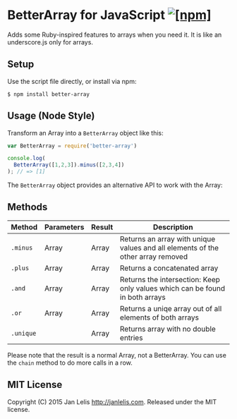 # BetterArray for JavaScript [![[npm]](https://img.shields.io/npm/v/better-array.svg)](https://www.npmjs.com/package/better-array)

Adds some Ruby-inspired features to arrays when you need it. It is like an underscore.js only for arrays.

## Setup

Use the script file directly, or install via npm:

    $ npm install better-array

## Usage (Node Style)

Transform an Array into a `BetterArray` object like this:

```javascript
var BetterArray = require('better-array')

console.log(
  BetterArray([1,2,3]).minus([2,3,4])
); // => [1]
```

The `BetterArray` object provides an alternative API to work with the Array:

## Methods

Method | Parameters | Result | Description
-------|------------|--------|------------
`.minus` | Array | Array | Returns an array with unique values and all elements of the other array removed
`.plus` | Array | Array | Returns a concatenated array
`.and` | Array | Array | Returns the intersection: Keep only values which can be found in both arrays
`.or` | Array | Array | Returns a uniqe array out of all elements of both arrays
`.unique` | | Array | Returns array with no double entries

Please note that the result is a normal Array, not a BetterArray. You can use the `chain` method to do more calls in a row.

## MIT License

Copyright (C) 2015 Jan Lelis <http://janlelis.com>. Released under the MIT license.
